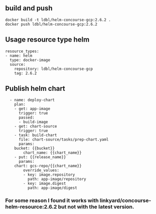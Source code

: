 ## build and push 
```
docker build -t ldbl/helm-concourse-gcp:2.6.2 .
docker push ldbl/helm-concourse-gcp:2.6.2
```
## Usage resource type helm 
```
resource_types:
- name: helm
  type: docker-image
  source:
    repository: ldbl/helm-concourse-gcp
    tag: 2.6.2
```

## Publish helm chart 

```
  - name: deploy-chart
    plan:
    - get: app-image
      trigger: true
      passed:
      - build-image
    - get: chart-source
      trigger: true
    - task: build-chart
      file: chart-source/tasks/prep-chart.yaml
      params:
	bucket: {{bucket}}
        chart_name: {{chart_name}}
    - put: {{release_name}}
      params:
	chart: gcs-repo/{{chart_name}}
        override_values:
        - key: image.repository
          path: app-image/repository
        - key: image.digest
          path: app-image/digest
```

### For some reason I found it works with linkyard/concourse-helm-resource:2.6.2 but not with the latest version.

